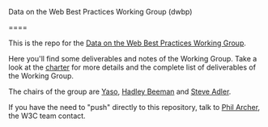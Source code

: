Data on the Web Best Practices Working Group (dwbp) 

====

This is the repo for the <a href="http://www.w3.org/2013/dwbp/">Data on the Web Best Practices Working Group</a>.

Here you'll find some deliverables and notes of the Working Group. Take a look at the <a href="http://www.w3.org/2013/05/odbp-charter">charter</a> for more details and the complete list of deliverables of the Working Group. 

The chairs of the group are <a href="https://github.com/yaso">Yaso</a>, <a href="http://uk.linkedin.com/in/hadleybeeman">Hadley Beeman</a> and <a href="http://ibmdatamag.com/author/sadler/">Steve Adler</a>. 

If you have the need to "push" directly to this repository, talk to <a href="http://philarcher.org/">Phil Archer</a>, the W3C team contact.   

